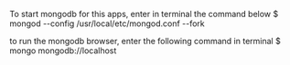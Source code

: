 To start mongodb for this apps, enter in terminal the command below
$ mongod --config /usr/local/etc/mongod.conf --fork

to run the mongodb browser, enter the following command in terminal
$ mongo mongodb://localhost

